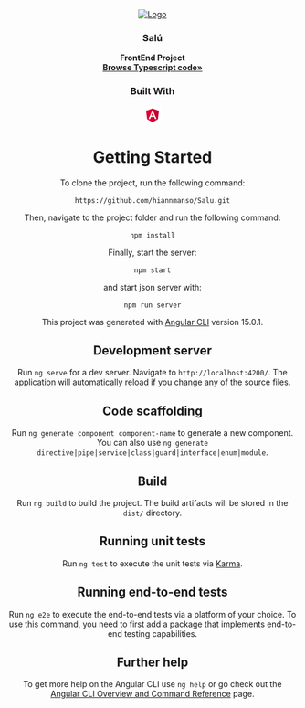 <div align="center">
  <a href="">
    <img src="https://www.salu.com.vc/wp-content/uploads/2022/09/logo.png" alt="Logo" width="110">
  </a>

<h3 align="center">Salú</h3>

  <p>
 <strong>FrontEnd Project</strong>
    <br />
    <a href="https://github.com/hiannmanso/Salu"><strong>Browse Typescript code»</strong></a>

<div align="center">
  <h3>Built With</h3>

  <img src="https://raw.githubusercontent.com/github/explore/80688e429a7d4ef2fca1e82350fe8e3517d3494d/topics/angular/angular.png" height="30px"/>


# Getting Started

To clone the project, run the following command:

```git
https://github.com/hiannmanso/Salu.git
```

Then, navigate to the project folder and run the following command:

```git
npm install
```

Finally, start the server:

```git
npm start
```

and start json server with:

```
npm run server
```

This project was generated with [Angular CLI](https://github.com/angular/angular-cli) version 15.0.1.

## Development server

Run `ng serve` for a dev server. Navigate to `http://localhost:4200/`. The application will automatically reload if you change any of the source files.

## Code scaffolding

Run `ng generate component component-name` to generate a new component. You can also use `ng generate directive|pipe|service|class|guard|interface|enum|module`.

## Build

Run `ng build` to build the project. The build artifacts will be stored in the `dist/` directory.

## Running unit tests

Run `ng test` to execute the unit tests via [Karma](https://karma-runner.github.io).

## Running end-to-end tests

Run `ng e2e` to execute the end-to-end tests via a platform of your choice. To use this command, you need to first add a package that implements end-to-end testing capabilities.

## Further help

To get more help on the Angular CLI use `ng help` or go check out the [Angular CLI Overview and Command Reference](https://angular.io/cli) page.
